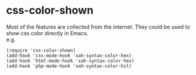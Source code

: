 # css-color-shown

Most of the features are collected from the internet. They could be 
used to show css color directly in Emacs.  
e.g.  

	(require 'css-color-shown)  
	(add-hook 'css-mode-hook 'xah-syntax-color-hex)  
	(add-hook 'html-mode-hook 'xah-syntax-color-hex)  
	(add-hook 'php-mode-hook 'xah-syntax-color-hsl)
